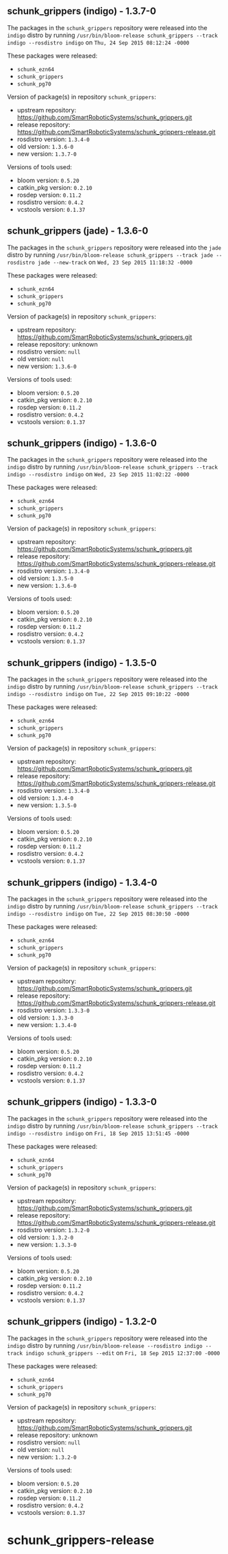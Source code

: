 ## schunk_grippers (indigo) - 1.3.7-0

The packages in the `schunk_grippers` repository were released into the `indigo` distro by running `/usr/bin/bloom-release schunk_grippers --track indigo --rosdistro indigo` on `Thu, 24 Sep 2015 08:12:24 -0000`

These packages were released:
- `schunk_ezn64`
- `schunk_grippers`
- `schunk_pg70`

Version of package(s) in repository `schunk_grippers`:
- upstream repository: https://github.com/SmartRoboticSystems/schunk_grippers.git
- release repository: https://github.com/SmartRoboticSystems/schunk_grippers-release.git
- rosdistro version: `1.3.4-0`
- old version: `1.3.6-0`
- new version: `1.3.7-0`

Versions of tools used:
- bloom version: `0.5.20`
- catkin_pkg version: `0.2.10`
- rosdep version: `0.11.2`
- rosdistro version: `0.4.2`
- vcstools version: `0.1.37`


## schunk_grippers (jade) - 1.3.6-0

The packages in the `schunk_grippers` repository were released into the `jade` distro by running `/usr/bin/bloom-release schunk_grippers --track jade --rosdistro jade --new-track` on `Wed, 23 Sep 2015 11:18:32 -0000`

These packages were released:
- `schunk_ezn64`
- `schunk_grippers`
- `schunk_pg70`

Version of package(s) in repository `schunk_grippers`:
- upstream repository: https://github.com/SmartRoboticSystems/schunk_grippers.git
- release repository: unknown
- rosdistro version: `null`
- old version: `null`
- new version: `1.3.6-0`

Versions of tools used:
- bloom version: `0.5.20`
- catkin_pkg version: `0.2.10`
- rosdep version: `0.11.2`
- rosdistro version: `0.4.2`
- vcstools version: `0.1.37`


## schunk_grippers (indigo) - 1.3.6-0

The packages in the `schunk_grippers` repository were released into the `indigo` distro by running `/usr/bin/bloom-release schunk_grippers --track indigo --rosdistro indigo` on `Wed, 23 Sep 2015 11:02:22 -0000`

These packages were released:
- `schunk_ezn64`
- `schunk_grippers`
- `schunk_pg70`

Version of package(s) in repository `schunk_grippers`:
- upstream repository: https://github.com/SmartRoboticSystems/schunk_grippers.git
- release repository: https://github.com/SmartRoboticSystems/schunk_grippers-release.git
- rosdistro version: `1.3.4-0`
- old version: `1.3.5-0`
- new version: `1.3.6-0`

Versions of tools used:
- bloom version: `0.5.20`
- catkin_pkg version: `0.2.10`
- rosdep version: `0.11.2`
- rosdistro version: `0.4.2`
- vcstools version: `0.1.37`


## schunk_grippers (indigo) - 1.3.5-0

The packages in the `schunk_grippers` repository were released into the `indigo` distro by running `/usr/bin/bloom-release schunk_grippers --track indigo --rosdistro indigo` on `Tue, 22 Sep 2015 09:10:22 -0000`

These packages were released:
- `schunk_ezn64`
- `schunk_grippers`
- `schunk_pg70`

Version of package(s) in repository `schunk_grippers`:
- upstream repository: https://github.com/SmartRoboticSystems/schunk_grippers.git
- release repository: https://github.com/SmartRoboticSystems/schunk_grippers-release.git
- rosdistro version: `1.3.4-0`
- old version: `1.3.4-0`
- new version: `1.3.5-0`

Versions of tools used:
- bloom version: `0.5.20`
- catkin_pkg version: `0.2.10`
- rosdep version: `0.11.2`
- rosdistro version: `0.4.2`
- vcstools version: `0.1.37`


## schunk_grippers (indigo) - 1.3.4-0

The packages in the `schunk_grippers` repository were released into the `indigo` distro by running `/usr/bin/bloom-release schunk_grippers --track indigo --rosdistro indigo` on `Tue, 22 Sep 2015 08:30:50 -0000`

These packages were released:
- `schunk_ezn64`
- `schunk_grippers`
- `schunk_pg70`

Version of package(s) in repository `schunk_grippers`:
- upstream repository: https://github.com/SmartRoboticSystems/schunk_grippers.git
- release repository: https://github.com/SmartRoboticSystems/schunk_grippers-release.git
- rosdistro version: `1.3.3-0`
- old version: `1.3.3-0`
- new version: `1.3.4-0`

Versions of tools used:
- bloom version: `0.5.20`
- catkin_pkg version: `0.2.10`
- rosdep version: `0.11.2`
- rosdistro version: `0.4.2`
- vcstools version: `0.1.37`


## schunk_grippers (indigo) - 1.3.3-0

The packages in the `schunk_grippers` repository were released into the `indigo` distro by running `/usr/bin/bloom-release schunk_grippers --track indigo --rosdistro indigo` on `Fri, 18 Sep 2015 13:51:45 -0000`

These packages were released:
- `schunk_ezn64`
- `schunk_grippers`
- `schunk_pg70`

Version of package(s) in repository `schunk_grippers`:
- upstream repository: https://github.com/SmartRoboticSystems/schunk_grippers.git
- release repository: https://github.com/SmartRoboticSystems/schunk_grippers-release.git
- rosdistro version: `1.3.2-0`
- old version: `1.3.2-0`
- new version: `1.3.3-0`

Versions of tools used:
- bloom version: `0.5.20`
- catkin_pkg version: `0.2.10`
- rosdep version: `0.11.2`
- rosdistro version: `0.4.2`
- vcstools version: `0.1.37`


## schunk_grippers (indigo) - 1.3.2-0

The packages in the `schunk_grippers` repository were released into the `indigo` distro by running `/usr/bin/bloom-release --rosdistro indigo --track indigo schunk_grippers --edit` on `Fri, 18 Sep 2015 12:37:00 -0000`

These packages were released:
- `schunk_ezn64`
- `schunk_grippers`
- `schunk_pg70`

Version of package(s) in repository `schunk_grippers`:
- upstream repository: https://github.com/SmartRoboticSystems/schunk_grippers.git
- release repository: unknown
- rosdistro version: `null`
- old version: `null`
- new version: `1.3.2-0`

Versions of tools used:
- bloom version: `0.5.20`
- catkin_pkg version: `0.2.10`
- rosdep version: `0.11.2`
- rosdistro version: `0.4.2`
- vcstools version: `0.1.37`


# schunk_grippers-release
